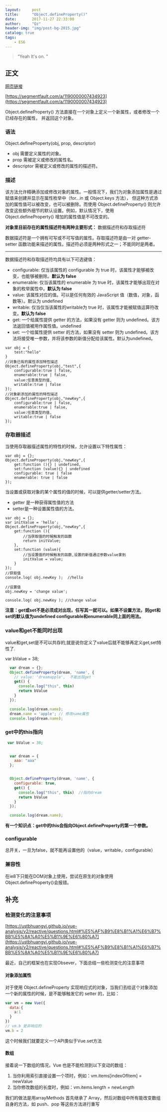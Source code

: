 ```yaml
---
layout:     post
title:      "Object.defineProperty()"
date:       2017-11-27 22:33:00
author:     "Qz"
header-img: "img/post-bg-2015.jpg"
catalog: true
tags:
    - ES6
---
```


> “Yeah It's on. ”


## 正文


[网页链接](http://blog.csdn.net/u011884290/article/details/51941605)

[https://segmentfault.com/a/1190000007434923](https://segmentfault.com/a/1190000007434923)


Object.defineProperty() 方法直接在一个对象上定义一个新属性，或者修改一个已经存在的属性， 并返回这个对象。

### 语法
Object.defineProperty(obj, prop, descriptor)

* obj 需要定义属性的对象。
* prop 需被定义或修改的属性名。
* descriptor 需被定义或修改的属性的描述符。

### 描述
该方法允许精确添加或修改对象的属性。一般情况下，我们为对象添加属性是通过赋值来创建并显示在属性枚举中（for...in 或 Object.keys 方法）， 但这种方式添加的属性值可以被改变，也可以被删除。而使用 Object.defineProperty() 则允许改变这些额外细节的默认设置。例如，默认情况下，使用 Object.defineProperty() 增加的属性值是不可改变的。

**对象里目前存在的属性描述符有两种主要形式：** 
数据描述符和存取描述符

数据描述符是一个拥有可写或不可写值的属性。存取描述符是由一对 getter-setter 函数功能来描述的属性。描述符必须是两种形式之一；不能同时是两者。


----------


数据描述符和存取描述符均具有以下可选键值：
* configurable: 仅当该属性的 configurable 为 true 时，该属性才能够被改变，也能够被删除。**默认为 false**
* enumerable: 仅当该属性的 enumerable 为 true 时，该属性才能够出现在对象的枚举属性中。**默认为 false**
* value: 该属性对应的值。可以是任何有效的 JavaScript 值（数值，对象，函数等）。默认为 undefined
* writable: 仅当仅当该属性的writable为 true 时，该属性才能被赋值运算符改变。**默认为 false**
* get: 一个给属性提供 getter 的方法，如果没有 getter 则为 undefined。该方法返回值被用作属性值。undefined
* set: 一个给属性提供 setter 的方法，如果没有 setter 则为 undefined。该方法将接受唯一参数，并将该参数的新值分配给该属性。默认为undefined。

```
var obj = {
    test:"hello"
}
//对象已有的属性添加特性描述
Object.defineProperty(obj,"test",{
    configurable:true | false,
    enumerable:true | false,
    value:任意类型的值,
    writable:true | false
});
//对象新添加的属性的特性描述
Object.defineProperty(obj,"newKey",{
    configurable:true | false,
    enumerable:true | false,
    value:任意类型的值,
    writable:true | false
});
```




### 存取器描述
当使用存取器描述属性的特性的时候，允许设置以下特性属性：
```
var obj = {};
Object.defineProperty(obj,"newKey",{
    get:function (){} | undefined,
    set:function (value){} | undefined
    configurable: true | false
    enumerable: true | false
});
```



当设置或获取对象的某个属性的值的时候，可以提供getter/setter方法。
* getter 是一种获得属性值的方法
* setter是一种设置属性值的方法。

```
var obj = {};
var initValue = 'hello';
Object.defineProperty(obj,"newKey",{
    get:function (){
        //当获取值的时候触发的函数
        return initValue;    
    },
    set:function (value){
        //当设置值的时候触发的函数,设置的新值通过参数value拿到
        initValue = value;
    }
});
//获取值
console.log( obj.newKey );  //hello

//设置值
obj.newKey = 'change value';

console.log( obj.newKey ); //change value
```
**注意：get或set不是必须成对出现，任写其一就可以。如果不设置方法，则get和set的默认值为undefined
configurable和enumerable同上面的用法。**



### value和get不能同时出现

value和get,set是不可以共存的,就是说你定义了value后就不能够再定义get,set特性了.


 var bValue = 38;

```javascript
  var dream = {};
  Object.defineProperty(dream, 'name', {
    // value: 'dreamapple',  不能出现get
    get() {
      console.log("this", this)
      return bValue
    }
  });

  console.log(dream.name); 
  dream.name = 'apple'; // 修改name属性
  console.log(dream.name); 
```


### get中的this指向

```javascript
 var bValue = 38;


  var dream = {
    aaa: "aaa"
  };


  Object.defineProperty(dream, 'name', {
    configurable: true,
    get() {
      console.log("this", this)  //指向dream
      return bValue
    }
  });

  console.log(dream.name);
```



**有一个知识点：get中的this会指向Object.defineProperty的第一个参数。**



### configurable

总开关，一旦为false，就不能再设置他的（value，writable，configurable）






### 兼容性
在ie8下只能在DOM对象上使用，尝试在原生的对象使用 Object.defineProperty()会报错。





## 补充


### 检测变化的注意事项

[https://ustbhuangyi.github.io/vue-analysis/v2/reactive/questions.html#%E5%AF%B9%E8%B1%A1%E6%B7%BB%E5%8A%A0%E5%B1%9E%E6%80%A7](https://ustbhuangyi.github.io/vue-analysis/v2/reactive/questions.html#%E5%AF%B9%E8%B1%A1%E6%B7%BB%E5%8A%A0%E5%B1%9E%E6%80%A7)

最近，自己的框架也在实现Obsever，下面总结一些检测变化的注意事项



#### 对象添加属性



对于使用 Object.defineProperty 实现响应式的对象，当我们去给这个对象添加一个新的属性的时候，是不能够触发它的 setter 的，比如：


```javascript
var vm = new Vue({
  data:{
    a:1
  }
})
// vm.b 是非响应的
vm.b = 2
```


这个时候我们就要定义一个API类似于Vue.set方法


#### 数组

接着说一下数组的情况，Vue 也是不能检测到以下变动的数组：



1. 当你利用索引直接设置一个项时，例如：vm.items[indexOfItem] = newValue
2. 当你修改数组的长度时，例如：vm.items.length = newLength



我们的做法是用arrayMethods 首先继承了 Array，然后对数组中所有能改变数组自身的方法，如 push、pop 等这些方法进行重写




